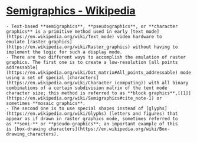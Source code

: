# [Semigraphics - Wikipedia](https://en.wikipedia.org/wiki/Semigraphics)
	- Text-based **semigraphics**, **pseudographics**, or **character graphics** is a primitive method used in early [text mode](https://en.wikipedia.org/wiki/Text_mode) video hardware to emulate [raster graphics](https://en.wikipedia.org/wiki/Raster_graphics) without having to implement the logic for such a display mode.
	- There are two different ways to accomplish the emulation of raster graphics. The first one is to create a low-resolution [all points addressable](https://en.wikipedia.org/wiki/Dot_matrix#All_points_addressable) mode using a set of special [characters](https://en.wikipedia.org/wiki/Character_(computing)) with all binary combinations of a certain subdivision matrix of the text mode character size; this method is referred to as **block graphics**,[[1]](https://en.wikipedia.org/wiki/Semigraphics#cite_note-1) or sometimes **mosaic graphics**.
	- The second one is to use special shapes instead of [glyphs](https://en.wikipedia.org/wiki/Glyphs) (letters and figures) that appear as if drawn in raster graphics mode, sometimes referred to as **semi-** or **pseudo-graphics**; an important example of this is [box-drawing characters](https://en.wikipedia.org/wiki/Box-drawing_characters).